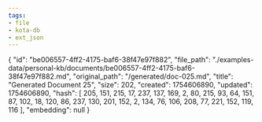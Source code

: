 ```yaml
---
tags:
- file
- kota-db
- ext_json
---
```

{
  "id": "be006557-4ff2-4175-baf6-38f47e97f882",
  "file_path": "./examples-data/personal-kb/documents/be006557-4ff2-4175-baf6-38f47e97f882.md",
  "original_path": "/generated/doc-025.md",
  "title": "Generated Document 25",
  "size": 202,
  "created": 1754606890,
  "updated": 1754606890,
  "hash": [
    205,
    151,
    215,
    17,
    237,
    137,
    169,
    2,
    80,
    215,
    93,
    64,
    151,
    87,
    102,
    18,
    120,
    86,
    237,
    130,
    201,
    152,
    2,
    134,
    76,
    106,
    208,
    77,
    221,
    152,
    119,
    116
  ],
  "embedding": null
}